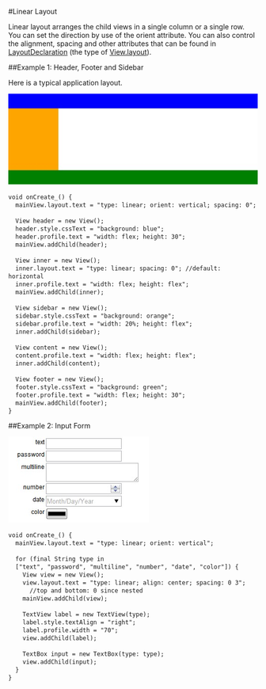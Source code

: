 #Linear Layout

Linear layout arranges the child views in a single column or a single row. You can set the direction by use of the orient attribute. You can also control the alignment, spacing and other attributes that can be found in [LayoutDeclaration](api:view) (the type of [View.layout](api:view)).

##Example 1: Header, Footer and Sidebar

Here is a typical application layout.

![Border Layout](borderlayout.jpg?raw=true)

    void onCreate_() {
      mainView.layout.text = "type: linear; orient: vertical; spacing: 0";

      View header = new View();
      header.style.cssText = "background: blue";
      header.profile.text = "width: flex; height: 30";
      mainView.addChild(header);

      View inner = new View();
      inner.layout.text = "type: linear; spacing: 0"; //default: horizontal
      inner.profile.text = "width: flex; height: flex";
      mainView.addChild(inner);

      View sidebar = new View();
      sidebar.style.cssText = "background: orange";
      sidebar.profile.text = "width: 20%; height: flex";
      inner.addChild(sidebar);

      View content = new View();
      content.profile.text = "width: flex; height: flex";
      inner.addChild(content);

      View footer = new View();
      footer.style.cssText = "background: green";
      footer.profile.text = "width: flex; height: 30";
      mainView.addChild(footer);
    }

##Example 2: Input Form

![Input Form](inputform.jpg?raw=true)

    void onCreate_() {
      mainView.layout.text = "type: linear; orient: vertical";

      for (final String type in
      ["text", "password", "multiline", "number", "date", "color"]) {
        View view = new View();
        view.layout.text = "type: linear; align: center; spacing: 0 3";
          //top and bottom: 0 since nested
        mainView.addChild(view);

        TextView label = new TextView(type);
        label.style.textAlign = "right";
        label.profile.width = "70";
        view.addChild(label);

        TextBox input = new TextBox(type: type);
        view.addChild(input);
      }
    }

